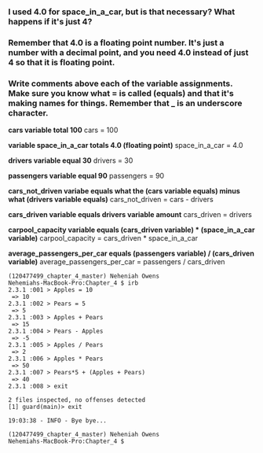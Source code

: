 ### I used 4.0 for space_in_a_car, but is that necessary? What happens if it's just 4?
>

### Remember that 4.0 is a floating point number. It's just a number with a decimal point, and you need 4.0 instead of just 4 so that it is floating point.


### Write comments above each of the variable assignments. Make sure you know what = is called (equals) and that it's making names for things. Remember that _ is an underscore character.

**cars variable total 100**
cars = 100

**variable space_in_a_car totals 4.0 (floating point)**
space_in_a_car = 4.0


**drivers variable equal 30**
drivers = 30


**passengers variable equal 90**
passengers = 90


**cars_not_driven variabe equals what the (cars variable equals) minus what (drivers variable equals)** 
cars_not_driven = cars - drivers


**cars_driven variable equals drivers variable amount**
cars_driven = drivers


**carpool_capacity variable equals (cars_driven variable) * (space_in_a_car variable)**
carpool_capacity = cars_driven * space_in_a_car


**average_passengers_per_car equals (passengers variable) / (cars_driven variable)**
average_passengers_per_car = passengers / cars_driven


    (120477499_chapter_4_master) Neheniah Owens
    Nehemiahs-MacBook-Pro:Chapter_4 $ irb
    2.3.1 :001 > Apples = 10
     => 10
    2.3.1 :002 > Pears = 5
     => 5
    2.3.1 :003 > Apples + Pears
     => 15
    2.3.1 :004 > Pears - Apples
     => -5
    2.3.1 :005 > Apples / Pears
     => 2
    2.3.1 :006 > Apples * Pears
     => 50
    2.3.1 :007 > Pears*5 + (Apples + Pears)
     => 40
    2.3.1 :008 > exit
    
    2 files inspected, no offenses detected
    [1] guard(main)> exit
    
    19:03:38 - INFO - Bye bye...
    
    (120477499_chapter_4_master) Neheniah Owens
    Nehemiahs-MacBook-Pro:Chapter_4 $